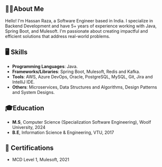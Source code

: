 ## 👨‍💼About Me
Hello! I'm Hassan Raza, a Software Engineer based in India. I specialize in Backend Development and have 5+ years of experience working with Java, Spring Boot, and Mulesoft. I'm passionate about creating impactful and efficient solutions that address real-world problems.


## 🖥 Skills
- **Programming Languages**: Java.
- **Frameworks/Libraries**: Spring Boot, Mulesoft, Redis and Kafka.
- **Tools**: AWS, Azure DevOps, Oracle, PostgreSQL, MySQL, Git, Jira and IntelliJ IDE.
- **Others**: Microservices, Data Structures and Algorithms, Design Patterns and System Designs.

## 🎓Education
- **M.S**, Computer Science (Specialization Software Engineering), Woolf University, 2024
- **B.E**, Information Science & Engineering, VTU, 2017

## 📔 Certifications
- MCD Level 1, Mulesoft, 2021


